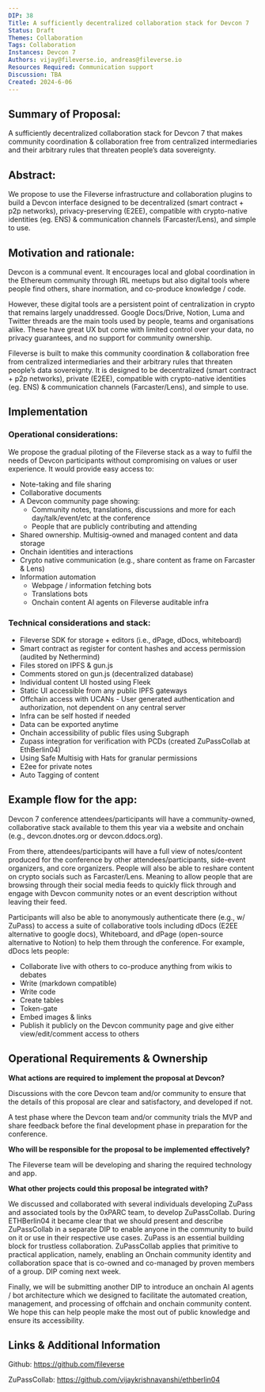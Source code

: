 ```yaml
---
DIP: 38
Title: A sufficiently decentralized collaboration stack for Devcon 7
Status: Draft
Themes: Collaboration
Tags: Collaboration
Instances: Devcon 7
Authors: vijay@fileverse.io, andreas@fileverse.io
Resources Required: Communication support
Discussion: TBA
Created: 2024-6-06
---
```


## Summary of Proposal:

A sufficiently decentralized collaboration stack for Devcon 7 that makes community coordination & collaboration free from centralized intermediaries and their arbitrary rules that threaten people’s data sovereignty.

## Abstract:

We propose to use the Fileverse infrastructure and collaboration plugins to build a Devcon interface designed to be decentralized (smart contract + p2p networks), privacy-preserving (E2EE), compatible with crypto-native identities (eg. ENS) & communication channels (Farcaster/Lens), and simple to use.

## Motivation and rationale:

Devcon is a communal event. It encourages local and global coordination in the Ethereum community through IRL meetups but also digital tools where people find others, share inormation, and co-produce knowledge / code.

However, these digital tools are a persistent point of centralization in crypto that remains largely unaddressed. Google Docs/Drive, Notion, Luma and Twitter threads are the main tools used by people, teams and organisations alike. These have great UX but come with limited control over your data, no privacy guarantees, and no support for community ownership.

Fileverse is built to make this community coordination & collaboration free from centralized intermediaries and their arbitrary rules that threaten people’s data sovereignty. It is designed to be decentralized (smart contract + p2p networks), private (E2EE), compatible with crypto-native identities (eg. ENS) & communication channels (Farcaster/Lens), and simple to use.

## Implementation

### Operational considerations:

We propose the gradual piloting of the Fileverse stack as a way to fulfil the needs of Devcon participants without compromising on values or user experience. It would provide easy access to:
* Note-taking and file sharing
* Collaborative documents
* A Devcon community page showing: 
    * Community notes, translations, discussions and more for each day/talk/event/etc at the conference
    * People that are publicly contributing and attending 
* Shared ownership. Multisig-owned and managed content and data storage
* Onchain identities and interactions
* Crypto native communication (e.g., share content as frame on Farcaster & Lens)
* Information automation
    * Webpage / information fetching bots
    * Translations bots
    * Onchain content AI agents	on Fileverse auditable infra 

### Technical considerations and stack:

* Fileverse SDK for storage + editors (i.e., dPage, dDocs, whiteboard) 
* Smart contract as register for content hashes and access permission (audited by Nethermind)
* Files stored on IPFS & gun.js
* Comments stored on gun.js (decentralized database)
* Individual content UI hosted using Fleek 
* Static UI accessible from any public IPFS gateways
* Offchain access with UCANs - User generated authentication and authorization, not dependent on any central server
* Infra can be self hosted if needed
* Data can be exported anytime
* Onchain accessibility of public files using Subgraph
* Zupass integration for verification with PCDs (created ZuPassCollab at EthBerlin04)
* Using Safe Multisig with Hats for granular permissions
* E2ee for private notes
* Auto Tagging of content

## Example flow for the app:

Devcon 7 conference attendees/participants will have a community-owned, collaborative stack available to them this year via a website and onchain (e.g., devcon.dnotes.org or devcon.ddocs.org). 

From there, attendees/participants will have a full view of notes/content produced for the conference by other attendees/participants, side-event organizers, and core organizers. People will also be able to reshare content on crypto socials such as Farcaster/Lens. Meaning to allow people that are browsing through their social media feeds to quickly flick through and engage with Devcon community notes or an event description without leaving their feed.

Participants will also be able to anonymously authenticate there (e.g., w/ ZuPass) to access a suite of collaborative tools including dDocs (E2EE alternative to google docs), Whiteboard, and dPage (open-source alternative to Notion) to help them through the conference. For example, dDocs lets people:
* Collaborate live with others to co-produce anything from wikis to debates
* Write (markdown compatible)
* Write code
* Create tables
* Token-gate
* Embed images & links
* Publish it publicly on the Devcon community page and give either view/edit/comment access to others

## Operational Requirements & Ownership

**What actions are required to implement the proposal at Devcon?**

Discussions with the core Devcon team and/or community to ensure that the details of this proposal are clear and satisfactory, and developed if not. 

A test phase where the Devcon team and/or community trials the MVP and share feedback before the final development phase in preparation for the conference.


**Who will be responsible for the proposal to be implemented effectively?**

The Fileverse team will be developing and sharing the required technology and app.

**What other projects could this proposal be integrated with?**

We discussed and collaborated with several individuals developing ZuPass and associated tools by the 0xPARC team, to develop ZuPassCollab. During ETHBerlin04 it became clear that we should present and describe ZuPassCollab in a separate DIP to enable anyone in the community to build on it or use in their respective use cases. ZuPass is an essential building block for trustless collaboration. ZuPassCollab applies that primitive to practical application, namely, enabling an Onchain community identity and collaboration space that is co-owned and co-managed by proven members of a group. DIP coming next week.

Finally, we will be submitting another DIP to introduce an onchain AI agents / bot architecture which we designed to facilitate the automated creation, management, and processing of offchain and onchain community content. We hope this can help people make the most out of public knowledge and ensure its accessibility.

## Links & Additional Information

Github: https://github.com/fileverse 

ZuPassCollab: https://github.com/vijaykrishnavanshi/ethberlin04


